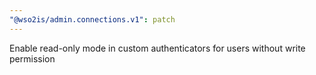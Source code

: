 ```yaml
---
"@wso2is/admin.connections.v1": patch
---
```


Enable read-only mode in custom authenticators for users without write permission
